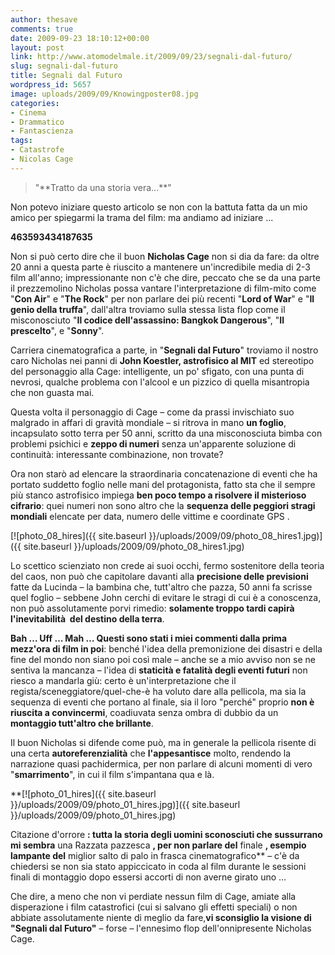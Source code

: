 ```yaml
---
author: thesave
comments: true
date: 2009-09-23 18:10:12+00:00
layout: post
link: http://www.atomodelmale.it/2009/09/23/segnali-dal-futuro/
slug: segnali-dal-futuro
title: Segnali dal Futuro
wordpress_id: 5657
image: uploads/2009/09/Knowingposter08.jpg
categories:
- Cinema
- Drammatico
- Fantascienza
tags:
- Catastrofe
- Nicolas Cage
---
```



<blockquote>"**Tratto da una storia vera...**"</blockquote>

Non potevo iniziare questo articolo se non con la battuta fatta da un mio amico per spiegarmi la trama del film: ma andiamo ad iniziare ...

**463593434187635**

Non si può certo dire che il buon **Nicholas Cage** non si dia da fare: da oltre 20 anni a questa parte è riuscito a mantenere un'incredibile media di 2-3 film all'anno; impressionante non c'è che dire, peccato che se da una parte il prezzemolino Nicholas possa vantare l'interpretazione di film-mito come "**Con Air**" e "**The Rock**" per non parlare dei più recenti "**Lord of War**" e "**Il genio della truffa**", dall'altra troviamo sulla stessa lista flop come il misconosciuto "**Il codice dell'assassino: Bangkok Dangerous**", "**Il prescelto**", e "**Sonny**".

Carriera cinematografica a parte, in "**Segnali dal Futuro**" troviamo il nostro caro Nicholas nei panni di **John Koestler, astrofisico al MIT** ed stereotipo del personaggio alla Cage: intelligente, un po' sfigato, con una punta di nevrosi, qualche problema con l'alcool e un pizzico di quella misantropia che non guasta mai.

Questa volta il personaggio di Cage – come da prassi invischiato suo malgrado in affari di gravità mondiale – si ritrova in mano **un foglio**, incapsulato sotto terra per 50 anni, scritto da una misconosciuta bimba con problemi psichici e **zeppo di numeri** senza un'apparente soluzione di continuità: interessante combinazione, non trovate?

Ora non starò ad elencare la straordinaria concatenazione di eventi che ha portato suddetto foglio nelle mani del protagonista, fatto sta che il sempre più stanco astrofisico impiega **ben poco tempo a risolvere il misterioso cifrario**: quei numeri non sono altro che la **sequenza delle peggiori stragi mondiali** elencate per data, numero delle vittime e coordinate GPS .

[![photo_08_hires]({{ site.baseurl }}/uploads/2009/09/photo_08_hires1.jpg)]({{ site.baseurl }}/uploads/2009/09/photo_08_hires1.jpg)

Lo scettico scienziato non crede ai suoi occhi, fermo sostenitore della teoria del caos, non può che capitolare davanti alla **precisione delle previsioni** fatte da Lucinda – la bambina che, tutt'altro che pazza, 50 anni fa scrisse quel foglio – sebbene John cerchi di evitare le stragi di cui è a conoscenza, non può assolutamente porvi rimedio: **solamente troppo tardi capirà l'inevitabilità  del destino della terra**.

**Bah … Uff … Mah … Questi sono stati i miei commenti dalla prima mezz'ora di film in poi**: benché l'idea della premonizione dei disastri e della fine del mondo non siano poi così male – anche se a mio avviso non se ne sentiva la mancanza – l'idea di **staticità e fatalità degli eventi  futuri** non riesco a mandarla giù: certo è un'interpretazione che il regista/sceneggiatore/quel-che-è ha voluto dare alla pellicola, ma sia la sequenza di eventi che portano al finale, sia il loro "perché" proprio **non è riuscita a convincermi**, coadiuvata senza ombra di dubbio da un **montaggio tutt'altro che brillante**.

Il buon Nicholas si difende come può, ma in generale la pellicola risente di una certa **autoreferenzialità** che **l'appesantisce** molto, rendendo la narrazione quasi pachidermica, per non parlare di alcuni momenti di vero "**smarrimento**", in cui il film s'impantana qua e là.

**[![photo_01_hires]({{ site.baseurl }}/uploads/2009/09/photo_01_hires.jpg)]({{ site.baseurl }}/uploads/2009/09/photo_01_hires.jpg)

Citazione d'orrore **: tutta la storia degli uomini sconosciuti che sussurrano mi sembra** una Razzata pazzesca **, per non parlare del** finale **, esempio lampante del** miglior salto di palo in frasca cinematografico** – c'è da chiedersi se non sia stato appiccicato in coda al film durante le sessioni finali di montaggio dopo essersi accorti di non averne girato uno …

Che dire, a meno che non vi perdiate nessun film di Cage, amiate alla disperazione i film catastrofici (cui si salvano gli effetti speciali) o non abbiate assolutamente niente di meglio da fare,**vi sconsiglio la visione di "Segnali dal Futuro"** – forse – l'ennesimo flop dell'onnipresente Nicholas Cage.
